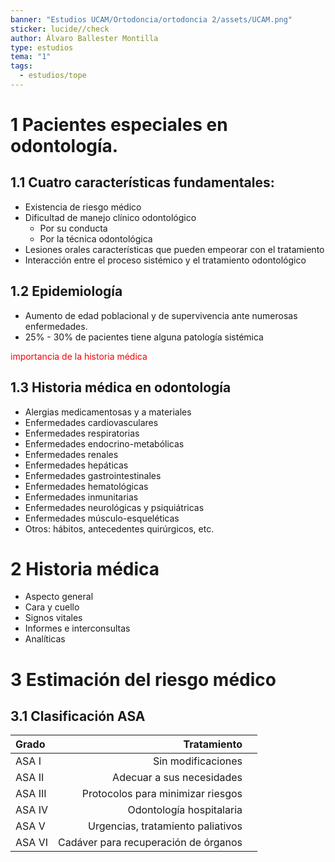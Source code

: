 ```yaml
---
banner: "Estudios UCAM/Ortodoncia/ortodoncia 2/assets/UCAM.png"
sticker: lucide//check
author: Álvaro Ballester Montilla
type: estudios
tema: "1"
tags:
  - estudios/tope
---
```

# 1 Pacientes especiales en odontología.
## 1.1 Cuatro características fundamentales:
- Existencia de riesgo médico
- Dificultad de manejo clínico odontológico
	- Por su conducta
	- Por la técnica odontológica
- Lesiones orales características que pueden empeorar con el tratamiento
- Interacción entre el proceso sistémico y el tratamiento odontológico

## 1.2 Epidemiología
- Aumento de edad poblacional y de supervivencia ante numerosas enfermedades.
- 25% - 30% de pacientes tiene alguna patología sistémica

<span style="color:rgb(255, 0, 0)">importancia de la historia médica</span> 

## 1.3 Historia médica en odontología
- Alergias medicamentosas y a materiales
- Enfermedades cardiovasculares
- Enfermedades respiratorias
- Enfermedades endocrino-metabólicas
- Enfermedades renales
- Enfermedades hepáticas
- Enfermedades gastrointestinales
- Enfermedades hematológicas
- Enfermedades inmunitarias
- Enfermedades neurológicas y psiquiátricas
- Enfermedades músculo-esqueléticas
- Otros: hábitos, antecedentes quirúrgicos, etc.

# 2 Historia médica
- Aspecto general
- Cara y cuello
- Signos vitales
- Informes e interconsultas
- Analíticas

# 3 Estimación del riesgo médico
## 3.1 Clasificación ASA

| Grado   |                          Tratamiento |     |
| :------ | -----------------------------------: | --- |
| ASA I   |                   Sin modificaciones |     |
| ASA II  |            Adecuar a sus necesidades |     |
| ASA III |    Protocolos para minimizar riesgos |     |
| ASA IV  |             Odontología hospitalaria |     |
| ASA V   |    Urgencias, tratamiento paliativos |     |
| ASA VI  | Cadáver para recuperación de órganos |     |
